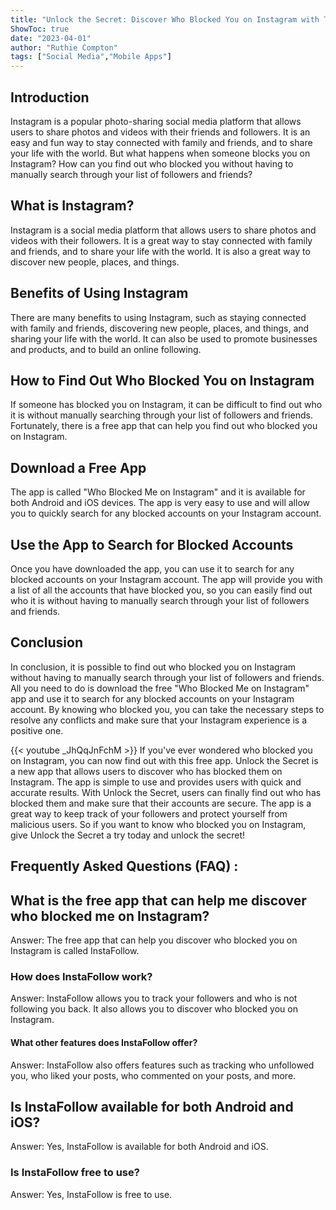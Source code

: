 ```yaml
---
title: "Unlock the Secret: Discover Who Blocked You on Instagram with This Free App!"
ShowToc: true 
date: "2023-04-01"
author: "Ruthie Compton" 
tags: ["Social Media","Mobile Apps"]
---
```

## Introduction

Instagram is a popular photo-sharing social media platform that allows users to share photos and videos with their friends and followers. It is an easy and fun way to stay connected with family and friends, and to share your life with the world. But what happens when someone blocks you on Instagram? How can you find out who blocked you without having to manually search through your list of followers and friends?

## What is Instagram?

Instagram is a social media platform that allows users to share photos and videos with their followers. It is a great way to stay connected with family and friends, and to share your life with the world. It is also a great way to discover new people, places, and things.

## Benefits of Using Instagram

There are many benefits to using Instagram, such as staying connected with family and friends, discovering new people, places, and things, and sharing your life with the world. It can also be used to promote businesses and products, and to build an online following.

## How to Find Out Who Blocked You on Instagram

If someone has blocked you on Instagram, it can be difficult to find out who it is without manually searching through your list of followers and friends. Fortunately, there is a free app that can help you find out who blocked you on Instagram.

## Download a Free App

The app is called "Who Blocked Me on Instagram" and it is available for both Android and iOS devices. The app is very easy to use and will allow you to quickly search for any blocked accounts on your Instagram account.

## Use the App to Search for Blocked Accounts

Once you have downloaded the app, you can use it to search for any blocked accounts on your Instagram account. The app will provide you with a list of all the accounts that have blocked you, so you can easily find out who it is without having to manually search through your list of followers and friends.

## Conclusion

In conclusion, it is possible to find out who blocked you on Instagram without having to manually search through your list of followers and friends. All you need to do is download the free "Who Blocked Me on Instagram" app and use it to search for any blocked accounts on your Instagram account. By knowing who blocked you, you can take the necessary steps to resolve any conflicts and make sure that your Instagram experience is a positive one.

{{< youtube _JhQqJnFchM >}} 
If you've ever wondered who blocked you on Instagram, you can now find out with this free app. Unlock the Secret is a new app that allows users to discover who has blocked them on Instagram. The app is simple to use and provides users with quick and accurate results. With Unlock the Secret, users can finally find out who has blocked them and make sure that their accounts are secure. The app is a great way to keep track of your followers and protect yourself from malicious users. So if you want to know who blocked you on Instagram, give Unlock the Secret a try today and unlock the secret!

## Frequently Asked Questions (FAQ) :
<h2>What is the free app that can help me discover who blocked me on Instagram?</h2>

Answer: The free app that can help you discover who blocked you on Instagram is called InstaFollow. 

<h3>How does InstaFollow work?</h3>

Answer: InstaFollow allows you to track your followers and who is not following you back. It also allows you to discover who blocked you on Instagram. 

<h4>What other features does InstaFollow offer?</h4>

Answer: InstaFollow also offers features such as tracking who unfollowed you, who liked your posts, who commented on your posts, and more. 

<h2>Is InstaFollow available for both Android and iOS?</h2>

Answer: Yes, InstaFollow is available for both Android and iOS. 

<h3>Is InstaFollow free to use?</h3>

Answer: Yes, InstaFollow is free to use.


